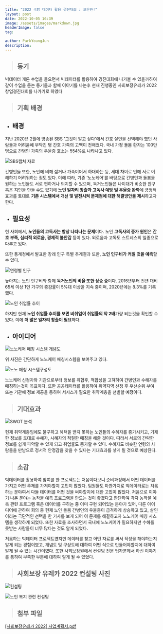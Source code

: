 ```yaml
---
title: "2022 국방 데이터 활용 경진대회 : 오운완!"
layout: post
date: 2022-10-05 16:39
image: /assets/images/markdown.jpg
headerImage: false
tag: 

author: ParkYoungJun
description:
---
```


> ## 동기

빅데이터 개론 수업을 들으면서 빅데이터를 활용하여 경진대회에 나가볼 수 있을까하여 같이 수업을 듣는 동기들과 함께 이야기를 나눈후 현재 진행중인 사회보장유레카 2022 창업경진대회를 나가기로 하였다

> ## 기획 배경
 - ## 배경

 지난 2020년 2월에 방송된 SBS '그것이 알고 싶다'에서 간호 살인을 선택해야 했던 사람들과 어려움에 부닥친 병 간호 가족의 고백이 전해졌다. 국내 가정 돌봄 환자는 100만 명으로 간병인 가족의 우울증 호소는 554%로 나타나고 있다.

![SBS캡처 자료](https://user-images.githubusercontent.com/81356804/196339490-d09e7570-ce2e-4760-b15d-3c8073db5934.png)

간병인들 또한, 노인에 비해 젊거나 가족이어서 하대하는 등, 세대 차이로 인해 서로 이해하기 어려워하는 점도 있다. 이에 따라, 기존 ‘노노케어’를 바탕으로 간병인과 돌봄을 원하는 노인들도 서로 편하거나 의지할 수 있으며, 독거노인들은 나이대가 비슷한 친구 혹은 지인을 만들 수도 있기에 **노인 일자리 창출과 고독사 예방 및 우울증 완화**에 긍정적 효과를 토대로 **기존 시스템에서 개선 및 발전시켜 문제점에 대한 해결방안을 제시**하고자 한다.


 -  ## 필요성

현 사회에서, **노인들의 고독사는 항상 나타나는 문제**이다. 노인 **고독사의 증가 원인**은 **간호 부족, 심리적 외로움, 경제적 불안감** 등이 있다. 외로움과 고독도 스트레스의 일종으로 다루고 있다.

또한 통계청에서 발표한 장래 인구 특별 추계결과 또한, **노인 인구비가 커질 것을 예측**할 수 있다.

![연령별 인구](https://user-images.githubusercontent.com/81356804/196340076-fb2bfe86-4069-4ce0-9b3e-4a144d8a38c5.png)

높아지는 노인 인구비와 함께 **독거노인의 비율 또한 상승 중**이다. 2016년부터 전년 대비 65세 이상 1인 가구의 증감률이 5%대 이상을 지속 중이며, 2020년에는 8.3%를 기록했다.

![노인 취업률 추이](https://user-images.githubusercontent.com/81356804/196343770-654b6994-e4fc-487c-b9b8-6727475c8717.png)

하지만 현재 **노인 취업률 추이를 보면 비취업이 취업률의 약 2배**가량 되는것을 확인할 수 있다. 이에 **더 많은 일자리 창출이 필요**하다.

 - ## 아이디어 

![노노케어 매칭 시스템 개념도](https://user-images.githubusercontent.com/81356804/196344215-8bf014df-67ed-4731-b9ee-6b0687cb83bd.png)

위 사진은 간단하게 노노케어 매칭시스템을 보여주고 있다.

![노노 매칭 시스템구성도](https://user-images.githubusercontent.com/81356804/196344367-be18b750-1593-4b19-a74c-bff33ee52dbc.png)

노노케어 신청자와 기관으로부터 정보를 취합후, 적합성을 고혀하여 간병인과 수해자를 매칭하는것이 목표이다. 또한 공공데이터를 활용하여 취약지역 선정 후 우선순위 부여 또는 기관에 정보 제공을 통하여 서시스가 필요한 취약계층을 선별할 예정이다.

> ## 기대효과

![SWOT 분석](https://user-images.githubusercontent.com/81356804/196381144-0e5aaf5b-1aa0-4810-b684-e1a24a22ae0c.png)

현재 취약계층임에도 불구하고 혜택을 받지 못하는 노인들의 수혜자를 증가시키고, 기재한 정보를 토대로 수혜자, 시혜자의 적절한 매칭을 해줄 것이다. 따라서 서로의 간략한 정보를 쉽게 파악할 수 있게 되고 취업률도 증가할 수 있다. 수혜자도 비슷한 연령의 사람들을 만남으로 정서적 안정감을 찾을 수 있다는 기대효과를 낳게 될 것으로 예상된다.

> ## 소감 

빅데이터를 활용하여 참여를 한 프로젝트는 처음이다보니 준비과정에서 어떤 데이터를 가지고 어떤 주제를 가져야할지 고민이 많았다. 팀원들도 마찬가지로 빅데이터로는 처음하는 분야여서 다들 데이터를 어떤 것을 써야할지에 대한 고민이 많았다. 처음으로 이야기 나온 분야는 농작물 예측 프로그램을 만드는 것이 좋겠다고 판단하여 각자 농작물 예측 관련 프로그램 혹은 데이터를 구하는 중 이미 구현 되어있는 분야가 있어, 다른 아이디어에 관하여 회의 중 현재 노인 돌봄 간병인의 우울증이 급격하게 상승하고 있고, 살인이라는 극단적인 선택을 한 기사를 보게 되어 이 문제를 해결하고자 노노케어 매칭 시스템을 생각하게 되었다. 또한 자료를 조사하면서 국내에 노노케어가 필요하지만 수혜를 못받는 사람들이 너무 많다는 것도 알게 되었다.

처음하는 빅데이터 프로젝트였지만 데이터를 찾고 어떤 자료를 써서 작성을 해야하는지 알게 되는 경험이였고, 개념도 및 구상도에 대하여 어떤 식으로 만들어야할지에 대하여 알게 될 수 있는 시간이였다. 또한 사회보장원에서 컨설팅 전문 업자분께서 하신 이야기를 통하여 부족한 부분에 대하여 알게 될 수 있었다.

> ## 사회보장 유레카 2022 컨설팅 사진

![컨설팅](https://user-images.githubusercontent.com/81356804/196429720-06f5d5ee-b218-4686-a1dd-b739035c54b0.jpg)

![노인 복지 관련 컨설팅](https://user-images.githubusercontent.com/81356804/196429717-98760795-b47f-48cc-9677-c84705e60170.jpg)

> ## 첨부 파일 

[[사회보장유레카 2022] 사업계획서.pdf](https://github.com/Park-youngjun/R/files/9808702/2022.pdf)
